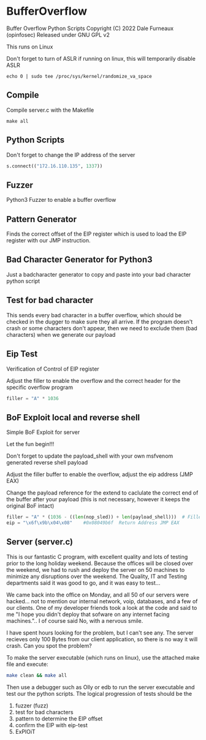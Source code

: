 # BufferOverflow
Buffer Overflow Python Scripts
Copyright (C) 2022  Dale Furneaux (opinfosec)
Released under GNU GPL v2

This runs on Linux

Don't forget to turn of ASLR if running on linux, this will temporarily disable ASLR

```
echo 0 | sudo tee /proc/sys/kernel/randomize_va_space
```

## Compile
Compile server.c with the Makefile
```
make all
```

## Python Scripts

Don't forget to change the IP address of the server

```python
s.connect(("172.16.110.135", 1337))
```


## Fuzzer

Python3 Fuzzer to enable a buffer overflow

## Pattern Generator

Finds the correct offset of the EIP register which is used to load the EIP register with our JMP instruction.

## Bad Character Generator for Python3

Just a badcharacter generator to copy and paste into your bad character python script

## Test for bad character

This sends every bad character in a buffer overflow, which should be checked in the dugger to make sure they all arrive.  If the program doesn't crash or some characters don't appear, then we need to exclude them (bad characters) when we generate our payload

## Eip Test

Verification of Control of EIP register

Adjust the filler to enable the overflow and the correct header for the specific overflow program

```python
filler = "A" * 1036
```

## BoF Exploit local and reverse shell

Simple BoF Exploit for server

Let the fun begin!!!

Don't forget to update the payload_shell with your own msfvenom generated reverse shell payload

Adjust the filler buffer to enable the overflow, adjust the eip address (JMP EAX)

Change the payload reference for the extend to caclulate the correct end of the buffer after your payload (this is not necessary, however it keeps the original BoF intact)

```python
filler = "A" * (1036 - ((len(nop_sled)) + len(payload_shell)))  # Filler 1036 Bytes - nop sled - size of payload
eip = "\x6f\x9b\x04\x08"    #0x08049b6f  Return Address JMP EAX
```

## Server (server.c)

This is our fantastic C program, with excellent quality and lots of testing prior to the long holiday weekend.  Because the offices will be closed over the weekend, we had to rush and deploy the server on 50 machines to minimize any disruptions over the weekend.  The Quality, IT and Testing departments said it was good to go, and it was easy to test...

We came back into the office on Monday, and all 50 of our servers were hacked... not to mention our internal network, voip, databases, and a few of our clients.  One of my developer friends took a look at the code and said to me "I hope you didn't deploy that sofware on any internet facing machines."..  I of course said No, with a nervous smile.

I have spent hours looking for the problem, but I can't see any.  The server recieves only 100 Bytes from our client application, so there is no way it will crash.  Can you spot the problem?

To make the server executable (which runs on linux), use the attached make file and execute:

```sh
make clean && make all
```

Then use a debugger such as Olly or edb to run the server executable and test our the python scripts.  The logical progression of tests should be the

1. fuzzer (fuzz)
2. test for bad characters
3. pattern to determine the EIP offset
4. confirm the EIP with eip-test
5. ExPlOiT
